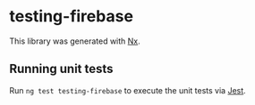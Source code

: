 # testing-firebase

This library was generated with [Nx](https://nx.dev).

## Running unit tests

Run `ng test testing-firebase` to execute the unit tests via [Jest](https://jestjs.io).
